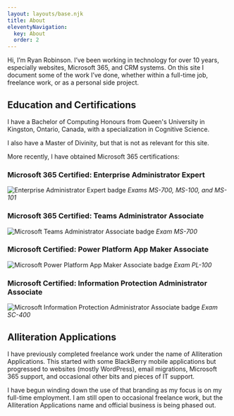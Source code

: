 ```yaml
---
layout: layouts/base.njk
title: About
eleventyNavigation:
  key: About
  order: 2
---
```


Hi, I’m Ryan Robinson. I’ve been working in technology for over 10 years, especially websites, Microsoft 365, and CRM systems. On this site I document some of the work I’ve done, whether within a full-time job, freelance work, or as a personal side project.

## Education and Certifications

I have a Bachelor of Computing Honours from Queen's University in Kingston, Ontario, Canada, with a specialization in Cognitive Science.

I also have a Master of Divinity, but that is not as relevant for this site.

More recently, I have obtained Microsoft 365 certifications:

### Microsoft 365 Certified: Enterprise Administrator Expert

![Enterprise Administrator Expert badge](../img/microsoft-365-certified-enterprise-administrator-expert.png "Enterprise Administrator badge")
_Exams MS-700, MS-100, and MS-101_

### Microsoft 365 Certified: Teams Administrator Associate

![Microsoft Teams Administrator Associate badge](../img/microsoft-365-certified-teams-administrator-associate.png "Teams Administrator badge")
_Exam MS-700_

### Microsoft Certified: Power Platform App Maker Associate

![Microsoft Power Platform App Maker Associate badge](../img/microsoft-certified-power-platform-app-maker-associate.png "Power Platform App Maker badge")
_Exam PL-100_

### Microsoft Certified: Information Protection Administrator Associate

![Microsoft Information Protection Administrator Associate badge](../img/microsoft-certified-information-protection-administrator-associate.png "Information Protection Administrator badge")
_Exam SC-400_

## Alliteration Applications

I have previously completed freelance work under the name of Alliteration Applications. This started with some BlackBerry mobile applications but progressed to websites (mostly WordPress), email migrations, Microsoft 365 support, and occasional other bits and pieces of IT support.

I have begun winding down the use of that branding as my focus is on my full-time employment. I am still open to occasional freelance work, but the Alliteration Applications name and official business is being phased out.
